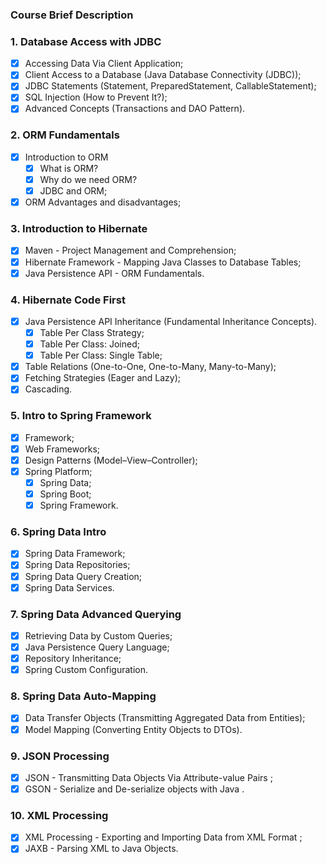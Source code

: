### Course Brief Description


### 1. Database Access with JDBC
- [x] Accessing Data Via Client Application;
- [x] Client Access to a Database (Java Database Connectivity (JDBC));
- [x] JDBC Statements (Statement, PreparedStatement, CallableStatement);
- [x] SQL Injection (How to Prevent It?);
- [x] Advanced Concepts (Transactions and DAO Pattern).

### 2. ORM Fundamentals
- [x] Introduction to ORM
    - [x] What is ORM?
    - [x] Why do we need ORM?
    - [x] JDBC and ORM;
- [x] ORM Advantages and disadvantages;

### 3.  Introduction to Hibernate
- [x] Maven - Project Management and Comprehension;
- [x] Hibernate Framework - Mapping Java Classes to Database Tables;
- [x] Java Persistence API - ORM Fundamentals.

### 4. Hibernate Code First
- [x] Java Persistence API Inheritance (Fundamental Inheritance Concepts).
  - [x] Table Per Class Strategy;
  - [x] Table Per Class: Joined;
  - [x] Table Per Class: Single Table;
- [x] Table Relations (One-to-One, One-to-Many, Many-to-Many);
- [x] Fetching Strategies (Eager and Lazy);
- [x] Cascading.

### 5.  Intro to Spring Framework
- [x] Framework;
- [x] Web Frameworks; 
- [x] Design Patterns (Model–View–Controller);
- [x] Spring Platform;
    - [x] Spring Data;
    - [x] Spring Boot;
    - [x] Spring Framework.
  
### 6.  Spring Data Intro
- [x] Spring Data Framework;
- [x] Spring Data Repositories; 
- [x] Spring Data Query Creation;
- [x] Spring Data Services.

### 7. Spring Data Advanced Querying
- [x] Retrieving Data by Custom Queries;
- [x] Java Persistence Query Language;
- [x] Repository Inheritance;
- [x] Spring Custom Configuration.

### 8. Spring Data Auto-Mapping
- [x] Data Transfer Objects (Transmitting Aggregated Data from Entities);
- [x] Model Mapping (Converting Entity Objects to DTOs).

### 9.  JSON Processing
- [x] JSON - Transmitting Data Objects Via Attribute-value Pairs ;
- [x] GSON - Serialize and De-serialize objects with Java .

### 10. XML Processing
- [x] XML Processing - Exporting and Importing Data from XML Format ;
- [x] JAXB - Parsing XML to Java Objects.
